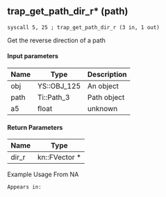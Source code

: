 ## trap_get_path_dir_r* (path)

`syscall 5, 25 ; trap_get_path_dir_r (3 in, 1 out)`

Get the reverse direction of a path

#### Input parameters
| Name | Type | Description
|------|------|------------
| obj   | YS::OBJ_125   | An object
| path   | Ti::Path_3   | Path object
| a5   | float   | unknown


#### Return Parameters
| Name | Type
|------|-----
| dir_r   | kn::FVector *   
Example Usage From NA






	Appears in:



